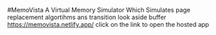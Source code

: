 #MemoVista
A Virtual Memory Simulator Which Simulates page replacement algortihms ans transition look aside buffer
https://memovista.netlify.app/
click on the link to open the hosted app
